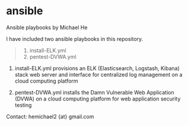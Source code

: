 # ansible
Ansible playbooks
by Michael He

I have included two ansible playbooks in this repository.

>1. install-ELK.yml
>2. pentest-DVWA.yml

1. install-ELK.yml provisions an ELK (Elasticsearch, Logstash, Kibana) stack web server and interface for centralized log management on a cloud computing platform

2. pentest-DVWA.yml installs the Damn Vulnerable Web Application (DVWA) on a cloud computing platform for web application security testing

Contact: hemichael2 {at} gmail.com
